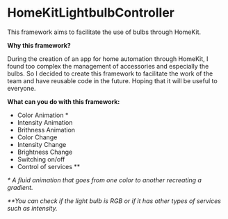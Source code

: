 # HomeKitLightbulbController

This framework aims to facilitate the use of bulbs through HomeKit.

__Why this framework?__

During the creation of an app for home automation through HomeKit, I found too complex the management of accessories and especially the bulbs.
So I decided to create this framework to facilitate the work of the team and have reusable code in the future.
Hoping that it will be useful to everyone. 

__What can you do with this framework:__

- Color Animation *
- Intensity Animation
- Brithness Animation
- Color Change
- Intensity Change
- Brightness Change
- Switching on/off
- Control of services **


_* A fluid animation that goes from one color to another recreating a gradient._

_**You can check if the light bulb is RGB or if it has other types of services such as intensity._


